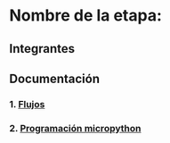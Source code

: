 # Nombre de la etapa:

## Integrantes


## Documentación

### 1. [Flujos](/SD3-proyecto-integrador/G02/flujos/flows.json)

### 2. [Programación micropython](/SD3-proyecto-integrador/G02/micropython/test.py)


